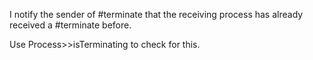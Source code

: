 I notify the sender of #terminate that the receiving process has already received a #terminate before.

Use Process>>isTerminating to check for this.